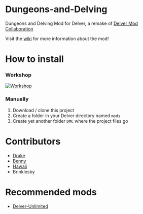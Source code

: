 # Dungeons-and-Delving
Dungeons and Delving Mod for Delver, a remake of [Delver Mod Collaboration](https://steamcommunity.com/app/249630/discussions/1/540744936267239298/)

Visit the [wiki](wiki) for more information about the mod!

# How to install
### Workshop
[![Workshop](http://images.wikia.com/dundef/images/d/de/Steam_workshop.jpg)](https://steamcommunity.com/sharedfiles/filedetails/?id=899625857 "Workshop")

### Manually
1. Download / clone this project
2. Create a folder in your Delver directory named `mods`
3. Create yet another folder `DMC` where the project files go

# Contributors
- [Drake](https://steamcommunity.com/id/Kodraak)
- [Benny](https://steamcommunity.com/id/Bennyogg)
- [Hawaii](https://steamcommunity.com/id/Hawaii_Beach)
- Brinklesby

# Recommended mods
- [Delver-Unlimited](https://steamcommunity.com/app/249630/discussions/1/135513549095537831/)
